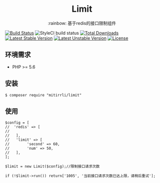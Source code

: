 <h1 align="center"> Limit </h1>
<p align="center">:rainbow: 基于redis的接口限制组件</p>

[![Build Status](https://travis-ci.org/overtrue/weather.svg?branch=master)](https://travis-ci.org/mitirrli/yunpian)
![StyleCI build status](https://github.styleci.io/repos/205969554/shield) 
[![Total Downloads](https://poser.pugx.org/mitirrli/limit/downloads)](https://packagist.org/packages/mitirrli/yunpian)
[![Latest Stable Version](https://poser.pugx.org/mitirrli/limit/v/stable)](https://packagist.org/packages/mitirrli/yunpian)
[![Latest Unstable Version](https://poser.pugx.org/mitirrli/limit/v/unstable)](https://packagist.org/packages/mitirrli/yunpian)
<a href="https://packagist.org/packages/mitirrli/limit"><img src="https://poser.pugx.org/mitirrli/limit/license" alt="License"></a>

## 环境需求

- PHP >= 5.6

## 安装

```shell
$ composer require "mitirrli/limit"
```

## 使用

```
$config = [
//  'redis' => [
//
//   ],
//   'limit' => [
//        'second' => 60,
//        'num' => 50,
//   ],
];
        
$limit = new Limit($config);//限制接口请求次数

if (!$limit->run()) return['1005', '当前接口请求次数已达上限，请稍后重试'];
```
